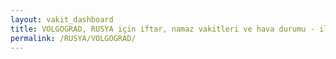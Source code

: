 ```yaml
---
layout: vakit_dashboard
title: VOLGOGRAD, RUSYA için iftar, namaz vakitleri ve hava durumu - ilçe/eyalet seç
permalink: /RUSYA/VOLGOGRAD/
---
```


<script type="text/javascript">
  var GLOBAL_COUNTRY = 'RUSYA';
  var GLOBAL_CITY = 'VOLGOGRAD';
  var GLOBAL_STATE = '';
  var lat = 72;
  var lon = 21;
</script>
